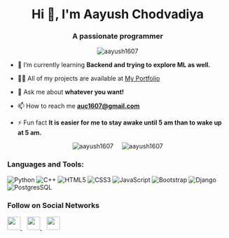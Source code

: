 <h1 align="center">Hi 👋, I'm Aayush Chodvadiya</h1>
<h3 align="center">A passionate programmer</h3>
<p align="center"><img src="https://img.shields.io/github/followers/aayush1607.svg?style=social&label=Follow&maxAge=2592000" alt="aayush1607" /> </p>





- 🌱 I’m currently learning **Backend and trying to explore ML as well.**

- 👨‍💻 All of my projects are available at [My Portfolio](https://aayush1607.github.io/Portfolio/)

- 💬 Ask me about **whatever you want!**

- 📫 How to reach me **auc1607@gmail.com**

- ⚡ Fun fact **It is easier for me to stay awake until 5 am than to wake up at 5 am.**


<p align="center"><img src="https://github-readme-stats.vercel.app/api/top-langs/?username=aayush1607&layout=compact&langs_count=8&exclude_repo=deepfake_detection,Student-Faculty-Interaction-Portal&title_color=fff&icon_color=79ff97&text_color=9f9f9f&bg_color=151515" alt="aayush1607" /> &nbsp &nbsp <img src="https://github-readme-stats.vercel.app/api?username=aayush1607&show_icons=true&title_color=fff&icon_color=79ff97&text_color=9f9f9f&bg_color=151515&count_private=true" alt="aayush1607" />  </p>


### Languages and Tools:

![Python](https://img.shields.io/badge/Python-14354C?style=for-the-badge&logo=python&logoColor=white)
![C++](https://img.shields.io/badge/-C++-00599C?style=for-the-badge&logo=c)
![HTML5](https://img.shields.io/badge/-HTML5-E34F26?style=for-the-badge&logo=html5&logoColor=white)
![CSS3](https://img.shields.io/badge/-CSS3-1572B6?style=for-the-badge&logo=css3)
![JavaScript](https://img.shields.io/badge/-JavaScript-black?style=for-the-badge&logo=javascript)
![Bootstrap](https://img.shields.io/badge/-Bootstrap-563D7C?style=for-the-badge&logo=bootstrap)
![Django](https://img.shields.io/badge/Django-092E20?style=for-the-badge&logo=django&logoColor=white)
![PostgresSQL](https://img.shields.io/badge/PostgreSQL-316192?style=for-the-badge&logo=postgresql&logoColor=white)

### Follow on Social Networks

  <a href="https://linkedin.com/in/aayush-chodvadiya">
    <img width="30px" src="https://www.vectorlogo.zone/logos/linkedin/linkedin-icon.svg" target="_blank"/>
  </a>&ensp;

  <a href="https://twitter.com/aayush_0_7">
    <img width="30px" src="https://www.vectorlogo.zone/logos/twitter/twitter-official.svg" target="_blank"/>
  </a>&ensp;

  <a href="https://instagram.com/aayushchodvadiya_07">
    <img width="30px" src="https://www.vectorlogo.zone/logos/instagram/instagram-icon.svg" target="_blank" />
  </a>
